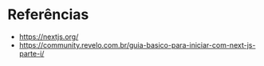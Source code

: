 # Referências
- https://nextjs.org/
- https://community.revelo.com.br/guia-basico-para-iniciar-com-next-js-parte-i/